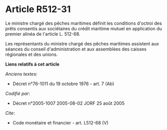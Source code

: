 # Article R512-31

Le ministre chargé des pêches maritimes définit les conditions d'octroi des prêts consentis aux sociétaires du crédit
maritime mutuel en application du premier alinéa de l'article L. 512-68. 

Les représentants du ministre chargé des pêches maritimes assistent aux séances du conseil d'administration et aux assemblées
des caisses régionales et des unions.

**Liens relatifs à cet article**

_Anciens textes_:

  - Décret n°76-1011 du 19 octobre 1976 - art. 7 (Ab)

_Codifié par_:

  - Décret n°2005-1007 2005-08-02 JORF 25 août 2005

_Cite_:

  - Code monétaire et financier - art. L512-68 (V)
